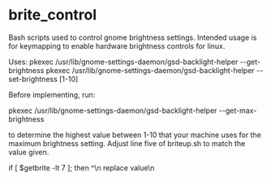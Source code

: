 brite_control
=============

Bash scripts used to control gnome brightness settings. Intended usage is for keymapping to enable hardware brightness 
controls for linux.


Uses:
pkexec /usr/lib/gnome-settings-daemon/gsd-backlight-helper --get-brightness
pkexec /usr/lib/gnome-settings-daemon/gsd-backlight-helper --set-brightness [1-10]



Before implementing, run:

pkexec /usr/lib/gnome-settings-daemon/gsd-backlight-helper --get-max-brightness

to determine the highest value between 1-10 that your machine uses for the maximum brightness setting. Adjust line five
of briteup.sh to match the value given.

if [ $getbrite -lt 7 ]; then
                   ^\n
                   replace value\n

